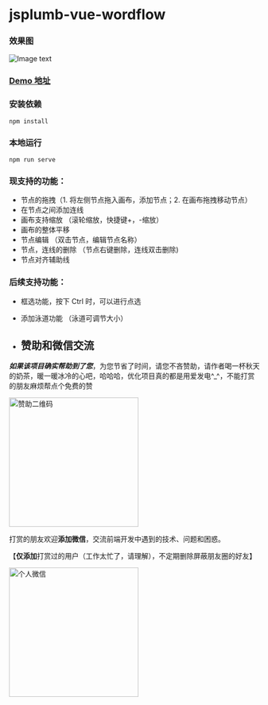 # jsplumb-vue-wordflow

### 效果图

![Image text](https://github.com/Code-RoadFly/jsplumb-vue-wordFlow/blob/main/src/flowDesignResource/sample.jpg)

### [Demo 地址](https://code-roadfly.github.io/jsplumb-vue-workFlow/#/)

### 安装依赖

```
npm install
```

### 本地运行

```
npm run serve
```

### 现支持的功能：

- 节点的拖拽（1. 将左侧节点拖入画布，添加节点；2. 在画布拖拽移动节点）
- 在节点之间添加连线
- 画布支持缩放 （滚轮缩放，快捷键+，-缩放）
- 画布的整体平移
- 节点编辑 （双击节点，编辑节点名称）
- 节点，连线的删除 （节点右键删除，连线双击删除)
- 节点对齐辅助线

### 后续支持功能：

- 框选功能，按下 Ctrl 时，可以进行点选
- 添加泳道功能 （泳道可调节大小）

- ## 赞助和微信交流

**_如果该项目确实帮助到了您_**，为您节省了时间，请您不吝赞助，请作者喝一杯秋天的奶茶，暖一暖冰冷的心吧，哈哈哈，优化项目真的都是用爱发电^\_^，不能打赏的朋友麻烦帮点个免费的赞

<img src="https://github.com/Code-RoadFly/jsplumb-vue-wordFlow/blob/main/src/flowDesignResource/wx.jpg" alt="赞助二维码" width="260"/>

打赏的朋友欢迎**添加微信**，交流前端开发中遇到的技术、问题和困惑。

【**仅添加**打赏过的用户（工作太忙了，请理解），不定期删除屏蔽朋友圈的好友】

<img src="https://github.com/Code-RoadFly/jsplumb-vue-wordFlow/blob/main/src/flowDesignResource/wxqrcode.jpg" alt="个人微信" width="260"/>
